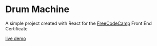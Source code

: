 # Drum Machine

A simple project created with React for the [FreeCodeCamp](https://www.freecodecamp.org/) Front End Certificate

[live demo](https://al3busse.github.io/Drum-Machine/)

